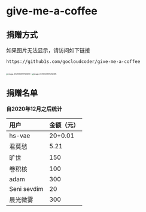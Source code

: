 # give-me-a-coffee

## 捐赠方式

如果图片无法显示，请访问如下链接

```shell
https://github1s.com/gocloudcoder/give-me-a-coffee
```



<img src="http://picture.nj-jay.com/image-20210329101149610.png" alt="image-20210329101149610" style="zoom: 33%;" />

<img src="http://picture.nj-jay.com/image-20210329101256395.png" alt="image-20210329101256395" style="zoom:33%;" />

## 捐赠名单

**自2020年12月之后统计**

| 用户        | 金额（元） |
| :---------- | ---------- |
| hs-vae      | 20+0.01    |
| 君莫愁      | 5.21       |
| 旷世        | 150        |
| 卷积核      | 100        |
| adam        | 300        |
| Seni sevdim | 20         |
| 晨光微雾    | 300        |

